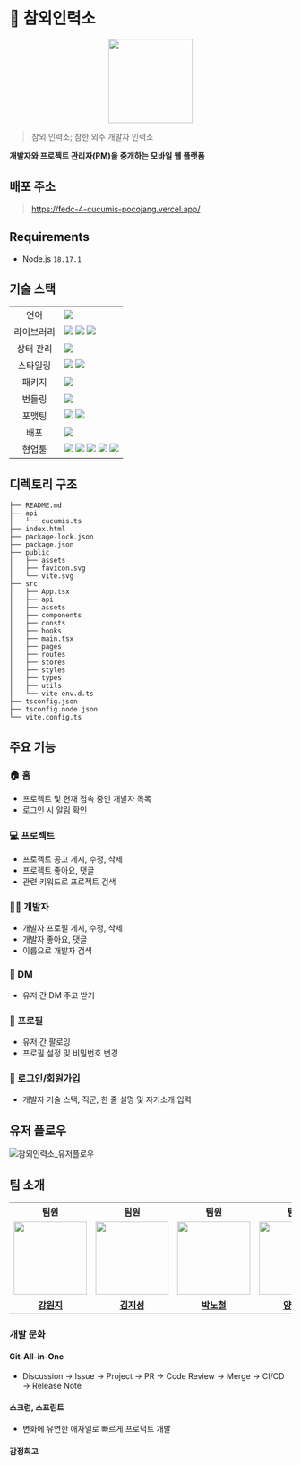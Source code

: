 # 🍐 참외인력소
<div align="center">   
  <img src="https://github.com/prgrms-fe-devcourse/FEDC4_CUCUMIS_Pocojang/assets/49032882/bcbaa202-40cb-45d3-aebb-7be83de8cc89" width="150px"/>
</div>

> 참외 인력소; 참한 외주 개발자 인력소
> 
**개발자와 프로젝트 관리자(PM)을 중개하는 모바일 웹 플랫폼**

## 배포 주소
> https://fedc-4-cucumis-pocojang.vercel.app/

## Requirements
- Node.js `18.17.1`

## 기술 스택
<table>
<tr>
  <td align="center">언어</td>
  <td>
    <img src="https://img.shields.io/badge/TypeScript-4976C1?style=for-the-badge&logo=Typescript&logoColor=white">
  </td>
</tr>
<tr>
  <td align="center">라이브러리</td>
  <td>
    <img src="https://img.shields.io/badge/React-61DAFB?style=for-the-badge&logo=React&logoColor=black">
    <img src="https://img.shields.io/badge/React Router-CA4245?style=for-the-badge&logo=React Router&logoColor=white">
    <img src="https://img.shields.io/badge/Axios-5A29E4?style=for-the-badge&logo=Axios&logoColor=white">
  </td>
</tr>
<tr>
  <td align="center">상태 관리</td>
  <td>
    <img src="https://img.shields.io/badge/Redux Toolkit-764ABC?style=for-the-badge&logo=Redux&logoColor=white">
  </td>
</tr>
<tr>
  <td align="center">스타일링</td>
  <td>
    <img src="https://img.shields.io/badge/MUI-007FFF?style=for-the-badge&logo=MUI&logoColor=white">
    <img src="https://img.shields.io/badge/Emotion-DB7093?style=for-the-badge&logo=Emotion&logoColor=white">
  </td>
</tr>
<tr>
  <td align="center">패키지</td>
  <td>
    <img src="https://img.shields.io/badge/NPM-CB3837?style=for-the-badge&logo=NPM&logoColor=white">
  </td>
</tr>
<tr>
  <td align="center">번들링</td>
  <td>
    <img src="https://img.shields.io/badge/Vite-646CFF?style=for-the-badge&logo=Vite&logoColor=white">
  </td>
</tr>
<tr>
  <td align="center">포맷팅</td>
  <td>
    <img src="https://img.shields.io/badge/Eslint-4B32C3?style=for-the-badge&logo=Eslint&logoColor=white">
    <img src="https://img.shields.io/badge/Prettier-F7B93E?style=for-the-badge&logo=Prettier&logoColor=black">
  </td>
</tr>
<tr>
  <td align="center">배포</td>
  <td>
    <img src="https://img.shields.io/badge/Vercel-000000?style=for-the-badge&logo=Vercel&logoColor=white">
  </td>
</tr>
<tr>
  <td align="center">협업툴</td>
  <td>
    <img src="https://img.shields.io/badge/Github-181717?style=for-the-badge&logo=Github&logoColor=white">
    <img src="https://img.shields.io/badge/Figma-F24E1E?style=for-the-badge&logo=Figma&logoColor=white">
    <img src="https://img.shields.io/badge/Notion-181717?style=for-the-badge&logo=Notion&logoColor=white">
    <img src="https://img.shields.io/badge/Slack-4A154B?style=for-the-badge&logo=Slack&logoColor=white">
    <img src="https://img.shields.io/badge/Discord-5865F2?style=for-the-badge&logo=Discord&logoColor=white">
  </td>
</tr>
</table>

## 디렉토리 구조
```
├── README.md
├── api
│   └── cucumis.ts
├── index.html
├── package-lock.json
├── package.json
├── public
│   ├── assets
│   ├── favicon.svg
│   └── vite.svg
├── src
│   ├── App.tsx
│   ├── api
│   ├── assets
│   ├── components
│   ├── consts
│   ├── hooks
│   ├── main.tsx
│   ├── pages
│   ├── routes
│   ├── stores
│   ├── styles
│   ├── types
│   ├── utils
│   └── vite-env.d.ts
├── tsconfig.json
├── tsconfig.node.json
└── vite.config.ts
```

## 주요 기능
### 🏠 홈
- 프로젝트 및 현재 접속 중인 개발자 목록
- 로그인 시 알림 확인
### 💻 프로젝트
- 프로젝트 공고 게시, 수정, 삭제
- 프로젝트 좋아요, 댓글
- 관련 키워드로 프로젝트 검색
### 🧑‍💻 개발자
- 개발자 프로필 게시, 수정, 삭제
- 개발자 좋아요, 댓글
- 이름으로 개발자 검색
### 📩 DM
- 유저 간 DM 주고 받기
### 👤 프로필
- 유저 간 팔로잉
- 프로필 설정 및 비밀번호 변경
### 🔐 로그인/회원가입
- 개발자 기술 스택, 직군, 한 줄 설명 및 자기소개 입력

## 유저 플로우
![참외인력소_유저플로우](https://github.com/prgrms-fe-devcourse/FEDC4_CUCUMIS_Pocojang/assets/49032882/8aa563f5-4770-4348-8f09-0c01ff092dee)

## 팀 소개
<table>
  <tr>
    <th align="center">팀원</th>
    <th align="center">팀원</th>
    <th align="center">팀원</th>
    <th align="center">팀장</th> 
    <th align="center">팀원</th>
  </tr>
  <tr>
    <td align="center"><a href="https://github.com/1g2g"><img src="https://avatars.githubusercontent.com/1g2g" width="130px;" alt=""></a></td>
    <td align="center"><a href="https://github.com/jisung24"><img src="https://avatars.githubusercontent.com/jisung24" width="130px;" alt=""></a></td>
    <td align="center"><a href="https://github.com/qkdl60"><img src="https://avatars.githubusercontent.com/qkdl60" width="130px;" alt=""></a></td>
    <td align="center"><a href="https://github.com/kutta97"><img src="https://avatars.githubusercontent.com/kutta97" width="130px;" alt=""></a></td>
    <td align="center"><a href="https://github.com/eeseung"><img src="https://avatars.githubusercontent.com/eeseung" width="130px;" alt=""></a></td>
  </tr>
  <tr>
    <td align="center"><a href="https://github.com/1g2g"><b>강원지</b></a></td>
    <td align="center"><a href="https://github.com/jisung24"><b>김지성</b></a></td>
    <td align="center"><a href="https://github.com/qkdl60"><b>박노철</b></a></td>
    <td align="center"><a href="https://github.com/kutta97"><b>양혜진</b></a></td>
    <td align="center"><a href="https://github.com/eeseung"><b>이승희</b></a></td>
  </tr>
</table>

### 개발 문화
#### Git-All-in-One
- Discussion → Issue → Project → PR → Code Review → Merge → CI/CD → Release Note
#### 스크럼, 스프린트
- 변화에 유연한 애자일로 빠르게 프로덕트 개발
#### 감정회고
